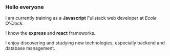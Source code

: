 ### Hello everyone

I am currently training as a **Javascript** Fullstack web developer at *Ecole O'Clock*.

I know the **express** and **react** frameworks.

I enjoy discovering and studying new technologies, especially backend and database management.

<!--
**Sylvain-Lepoutre/Sylvain-Lepoutre** is a ✨ _special_ ✨ repository because its `README.md` (this file) appears on your GitHub profile.

Here are some ideas to get you started:

- 🔭 I’m currently working on ...
- 🌱 I’m currently learning ...
- 👯 I’m looking to collaborate on ...
- 🤔 I’m looking for help with ...
- 💬 Ask me about ...
- 📫 How to reach me: ...
- 😄 Pronouns: ...
- ⚡ Fun fact: ...
-->
